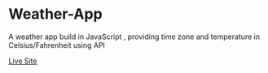 # Weather-App
A weather app build in JavaScript , providing time zone and temperature in Celsius/Fahrenheit using API

[Live Site](https://affectionate-fermat-d7e3c4.netlify.app/)
